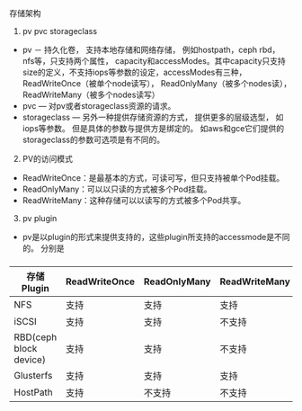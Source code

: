 存储架构
1. pv pvc storageclass   
- pv － 持久化卷， 支持本地存储和网络存储， 例如hostpath，ceph rbd， nfs等，只支持两个属性， capacity和accessModes。其中capacity只支持size的定义，不支持iops等参数的设定，accessModes有三种，ReadWriteOnce（被单个node读写）， ReadOnlyMany（被多个nodes读）， ReadWriteMany（被多个nodes读写）  
- pvc — 对pv或者storageclass资源的请求。   
- storageclass — 另外一种提供存储资源的方式， 提供更多的层级选型， 如iops等参数。 但是具体的参数与提供方是绑定的。 如aws和gce它们提供的storageclass的参数可选项是有不同的。  
2. PV的访问模式  
- ReadWriteOnce：是最基本的方式，可读可写，但只支持被单个Pod挂载。  
- ReadOnlyMany：可以以只读的方式被多个Pod挂载。  
- ReadWriteMany：这种存储可以以读写的方式被多个Pod共享。 
3. pv plugin   
- pv是以plugin的形式来提供支持的，这些plugin所支持的accessmode是不同的。 分别是  
###
| 存储Plugin            | ReadWriteOnce                | ReadOnlyMany   | ReadWriteMany |
|-----------------------|------------------------------|----------------|---------------|
| NFS                   |   支持                       |   支持         |   支持        |
| iSCSI                 |   支持                       |   支持         |  不支持       |
| RBD(ceph block device)|   支持                       |   支持         |  不支持       |
| Glusterfs             |   支持                       |   支持         |   支持        |
| HostPath              |   支持                       |  不支持        |  不支持       |
